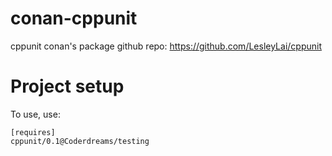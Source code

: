 # conan-cppunit
cppunit conan's package github repo: https://github.com/LesleyLai/cppunit

# Project setup
To use, use:

```
[requires]
cppunit/0.1@Coderdreams/testing


```